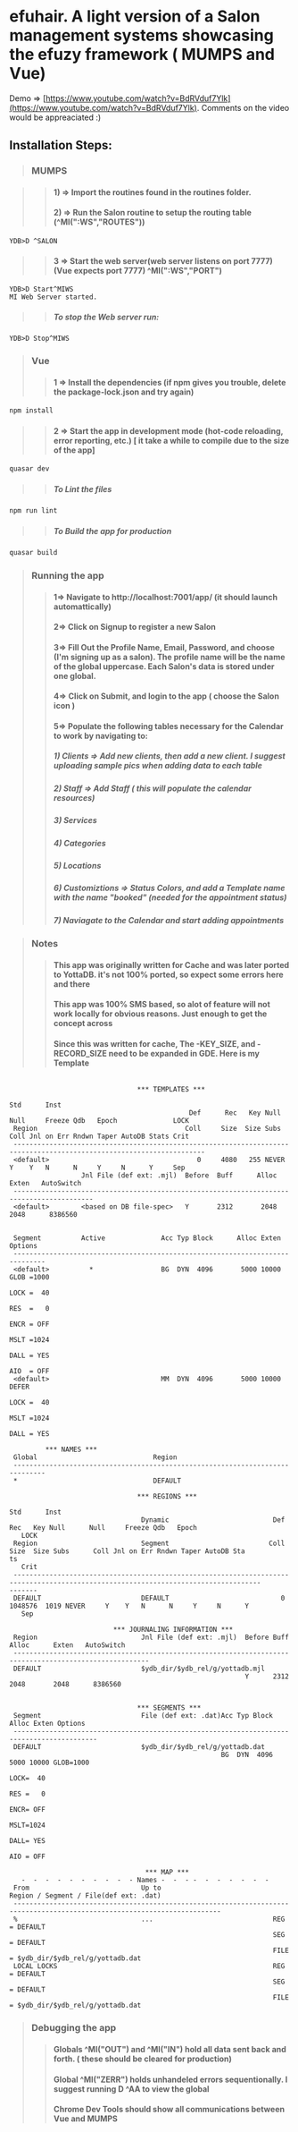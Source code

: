 # efuhair. A light version of a Salon management systems showcasing the efuzy framework ( MUMPS and Vue)

Demo => [https://www.youtube.com/watch?v=BdRVduf7Ylk](https://www.youtube.com/watch?v=BdRVduf7Ylk). Comments on the video would be appreaciated :)


## Installation Steps:
> ### MUMPS

>> #### 1) => Import the routines found in the routines folder.
>> #### 2) => Run the Salon routine to setup the routing table (^MI(":WS","ROUTES"))
 ```
 YDB>D ^SALON
 ```
>> #### 3 => Start the web server(web server listens on port 7777) (Vue expects port 7777) ^MI(":WS","PORT") 
```
YDB>D Start^MIWS
MI Web Server started.
```
>> ##### To stop the Web server run:
```
YDB>D Stop^MIWS
```

> ### Vue
>> #### 1 => Install the dependencies (if npm gives you trouble, delete the package-lock.json and try again)
```bash
npm install
```
>> #### 2 => Start the app in development mode (hot-code reloading, error reporting, etc.) [ it take a while to compile due to the size of the app]
```bash
quasar dev
```
>> ##### To Lint the files
```bash
npm run lint
```
>> ##### To Build the app for production
```bash
quasar build
```

> ### Running the app
>> #### 1=> Navigate to http://localhost:7001/app/ (it should launch automattically)
>> #### 2=> Click on Signup to register a new Salon
>> #### 3=> Fill Out the Profile Name, Email, Password, and choose (I'm signing up as a salon). The profile name will be the name of the global uppercase. Each Salon's data is stored under one global.
>> #### 4=> Click on Submit, and login to the app ( choose the Salon icon )
>> #### 5=> Populate the following tables necessary for the Calendar to work by navigating to:
>> ##### 1) Clients => Add new clients, then add a new client. I suggest uploading sample pics when adding data to each table
>> ##### 2) Staff => Add Staff ( this will populate the calendar resources)
>> ##### 3) Services
>> ##### 4) Categories
>> ##### 5) Locations
>> ##### 6) Customiztions => Status Colors, and add a Template name with the name "booked" (needed for the appointment status)
>> ##### 7) Naviagate to the Calendar and start adding appointments



> ### Notes
>> #### This app was originally written for Cache and was later ported to YottaDB. it's not 100% ported, so expect some errors here and there
>> #### This app was 100% SMS based, so alot of feature will not work locally for obvious reasons. Just enough to get the concept across
>> #### Since this was written for cache, The -KEY_SIZE, and -RECORD_SIZE need to be expanded in GDE. Here is my Template
```

                                *** TEMPLATES ***
                                                                          Std      Inst
                                             Def      Rec   Key Null      Null     Freeze Qdb   Epoch              LOCK
 Region                                     Coll     Size  Size Subs      Coll Jnl on Err Rndwn Taper AutoDB Stats Crit
 ----------------------------------------------------------------------------------------------------------------------
 <default>                                     0     4080   255 NEVER     Y    Y   N      N     Y     N      Y     Sep
                  Jnl File (def ext: .mjl)  Before  Buff      Alloc      Exten   AutoSwitch
 ------------------------------------------------------------------------------------------
 <default>        <based on DB file-spec>   Y       2312       2048       2048      8386560


 Segment          Active              Acc Typ Block      Alloc Exten Options
 ------------------------------------------------------------------------------
 <default>          *                 BG  DYN  4096       5000 10000 GLOB =1000
                                                                     LOCK =  40
                                                                     RES  =   0
                                                                     ENCR = OFF
                                                                     MSLT =1024
                                                                     DALL = YES
                                                                     AIO  = OFF
 <default>                            MM  DYN  4096       5000 10000 DEFER
                                                                     LOCK =  40
                                                                     MSLT =1024
                                                                     DALL = YES

         *** NAMES ***
 Global                             Region
 ------------------------------------------------------------------------------
 *                                  DEFAULT

                                *** REGIONS ***
                                                                                               Std      Inst
                                 Dynamic                          Def      Rec   Key Null      Null     Freeze Qdb   Epoch           
   LOCK
 Region                          Segment                         Coll     Size  Size Subs      Coll Jnl on Err Rndwn Taper AutoDB Sta
ts                                                                                                                                   
   Crit
 ------------------------------------------------------------------------------------------------------------------------------------
-------
 DEFAULT                         DEFAULT                            0  1048576  1019 NEVER     Y    Y   N      N     Y     N      Y  
   Sep

                          *** JOURNALING INFORMATION ***
 Region                          Jnl File (def ext: .mjl)  Before Buff      Alloc      Exten   AutoSwitch
 --------------------------------------------------------------------------------------------------------
 DEFAULT                         $ydb_dir/$ydb_rel/g/yottadb.mjl
                                                           Y      2312       2048       2048      8386560


                                *** SEGMENTS ***
 Segment                         File (def ext: .dat)Acc Typ Block      Alloc Exten Options
 -------------------------------------------------------------------------------------------
 DEFAULT                         $ydb_dir/$ydb_rel/g/yottadb.dat
                                                     BG  DYN  4096       5000 10000 GLOB=1000
                                                                                    LOCK=  40
                                                                                    RES =   0
                                                                                    ENCR= OFF
                                                                                    MSLT=1024
                                                                                    DALL= YES
                                                                                    AIO = OFF

                                  *** MAP ***
   -  -  -  -  -  -  -  -  -  - Names -  -  - -  -  -  -  -  -  -
 From                            Up to                            Region / Segment / File(def ext: .dat)
 --------------------------------------------------------------------------------------------------------------------------
 %                               ...                              REG = DEFAULT
                                                                  SEG = DEFAULT
                                                                  FILE = $ydb_dir/$ydb_rel/g/yottadb.dat
 LOCAL LOCKS                                                      REG = DEFAULT
                                                                  SEG = DEFAULT
                                                                  FILE = $ydb_dir/$ydb_rel/g/yottadb.dat

```


> ### Debugging the app
>> #### Globals ^MI("OUT") and ^MI("IN") hold all data sent back and forth. ( these should be cleared for production)
>> #### Global ^MI("ZERR") holds unhandeled errors sequentionally. I suggest running D ^AA to view the global
>> #### Chrome Dev Tools should show all communications between Vue and MUMPS

